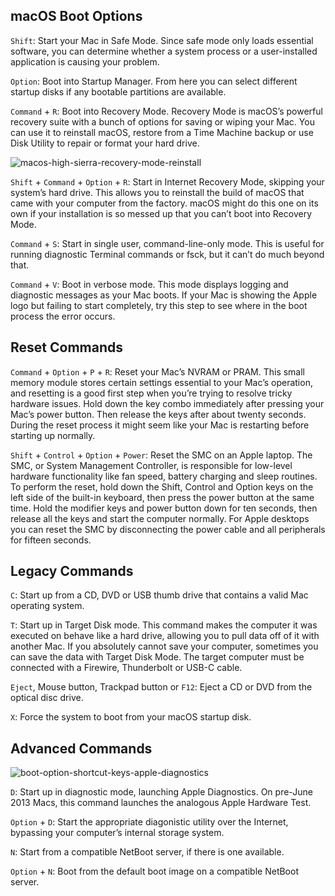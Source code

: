 ## macOS Boot Options

`Shift`: Start your Mac in Safe Mode. Since safe mode only loads essential software, you can determine whether a system process or a user-installed application is causing your problem.

`Option`: Boot into Startup Manager. From here you can select different startup disks if any bootable partitions are available.

`Command` + `R`: Boot into Recovery Mode. Recovery Mode is macOS’s powerful recovery suite with a bunch of options for saving or wiping your Mac. You can use it to reinstall macOS, restore from a Time Machine backup or use Disk Utility to repair or format your hard drive.

![macos-high-sierra-recovery-mode-reinstall](https://user-images.githubusercontent.com/44552607/154996339-8f9f0046-8054-455f-899b-09c2e30c0312.png)


`Shift` + `Command` + `Option` + `R`: Start in Internet Recovery Mode, skipping your system’s hard drive. This allows you to reinstall the build of macOS that came with your computer from the factory. macOS might do this one on its own if your installation is so messed up that you can’t boot into Recovery Mode.

`Command` + `S`: Start in single user, command-line-only mode. This is useful for running diagnostic Terminal commands or fsck, but it can’t do much beyond that.

`Command` + `V`: Boot in verbose mode. This mode displays logging and diagnostic messages as your Mac boots. If your Mac is showing the Apple logo but failing to start completely, try this step to see where in the boot process the error occurs.

## Reset Commands

`Command` + `Option` + `P` + `R`: Reset your Mac’s NVRAM or PRAM. This small memory module stores certain settings essential to your Mac’s operation, and resetting is a good first step when you’re trying to resolve tricky hardware issues. Hold down the key combo immediately after pressing your Mac’s power button. Then release the keys after about twenty seconds. During the reset process it might seem like your Mac is restarting before starting up normally.

`Shift` + `Control` + `Option` + `Power`: Reset the SMC on an Apple laptop. The SMC, or System Management Controller, is responsible for low-level hardware functionality like fan speed, battery charging and sleep routines. To perform the reset, hold down the Shift, Control and Option keys on the left side of the built-in keyboard, then press the power button at the same time. Hold the modifier keys and power button down for ten seconds, then release all the keys and start the computer normally. For Apple desktops you can reset the SMC by disconnecting the power cable and all peripherals for fifteen seconds.

## Legacy Commands

`C`: Start up from a CD, DVD or USB thumb drive that contains a valid Mac operating system.

`T`: Start up in Target Disk mode. This command makes the computer it was executed on behave like a hard drive, allowing you to pull data off of it with another Mac. If you absolutely cannot save your computer, sometimes you can save the data with Target Disk Mode. The target computer must be connected with a Firewire, Thunderbolt or USB-C cable.

`Eject`, Mouse button, Trackpad button or `F12`: Eject a CD or DVD from the optical disc drive.

`X`: Force the system to boot from your macOS startup disk.


## Advanced Commands

![boot-option-shortcut-keys-apple-diagnostics](https://user-images.githubusercontent.com/44552607/154996207-6aceb051-a0f3-4045-b0f0-085a96eba934.png)

`D`: Start up in diagnostic mode, launching Apple Diagnostics. On pre-June 2013 Macs, this command launches the analogous Apple Hardware Test.

`Option` + `D`: Start the appropriate diagonistic utility over the Internet, bypassing your computer’s internal storage system.

`N`: Start from a compatible NetBoot server, if there is one available.

`Option` + `N`: Boot from the default boot image on a compatible NetBoot server.

